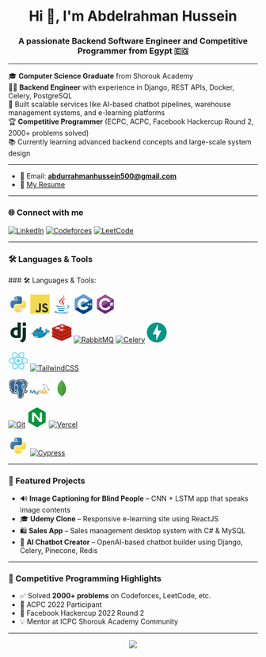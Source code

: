 <h1 align="center">Hi 👋, I'm Abdelrahman Hussein</h1>
<h3 align="center">A passionate Backend Software Engineer and Competitive Programmer from Egypt 🇪🇬</h3>

---

🎓 **Computer Science Graduate** from Shorouk Academy  
👨‍💻 **Backend Engineer** with experience in Django, REST APIs, Docker, Celery, PostgreSQL  
🚀 Built scalable services like AI-based chatbot pipelines, warehouse management systems, and e-learning platforms  
🏆 **Competitive Programmer** (ECPC, ACPC, Facebook Hackercup Round 2, 2000+ problems solved)  
📚 Currently learning advanced backend concepts and large-scale system design

---

- 📧 Email: **abdurrahmanhussein500@gmail.com**
- 📄 [My Resume](https://drive.google.com/file/d/1vVt30lDfcA1ewOJTIyQqqj56P0Zswidh/view?usp=sharing)

---

### 🌐 Connect with me

<p align="left">
<a href="https://linkedin.com/in/abdurrahman-hussein" target="blank"><img align="center" src="https://cdn.jsdelivr.net/npm/simple-icons@v3/icons/linkedin.svg" alt="LinkedIn" height="30" width="40" /></a>
<a href="https://codeforces.com/profile/proabdo" target="blank"><img align="center" src="https://cdn.jsdelivr.net/npm/simple-icons@v3/icons/codeforces.svg" alt="Codeforces" height="30" width="40" /></a>
<a href="https://leetcode.com/proabdo" target="blank"><img align="center" src="https://cdn.jsdelivr.net/npm/simple-icons@v3/icons/leetcode.svg" alt="LeetCode" height="30" width="40" /></a>
</p>

---

### 🛠️ Languages & Tools

<p align="left">
### 🛠️ Languages & Tools:

<p align="left">
  <!-- Languages -->
  <a href="https://www.python.org"><img src="https://raw.githubusercontent.com/devicons/devicon/master/icons/python/python-original.svg" alt="Python" width="40" height="40"/></a>
  <a href="https://developer.mozilla.org/en-US/docs/Web/JavaScript"><img src="https://raw.githubusercontent.com/devicons/devicon/master/icons/javascript/javascript-original.svg" alt="JavaScript" width="40" height="40"/></a>
  <a href="https://www.java.com"><img src="https://raw.githubusercontent.com/devicons/devicon/master/icons/java/java-original.svg" alt="Java" width="40" height="40"/></a>
  <a href="https://www.cplusplus.com/"><img src="https://raw.githubusercontent.com/devicons/devicon/master/icons/cplusplus/cplusplus-original.svg" alt="C++" width="40" height="40"/></a>
  <a href="https://learn.microsoft.com/en-us/dotnet/csharp/"><img src="https://raw.githubusercontent.com/devicons/devicon/master/icons/csharp/csharp-original.svg" alt="C#" width="40" height="40"/></a>

  <!-- Backend & Web -->
  <a href="https://www.djangoproject.com/"><img src="https://raw.githubusercontent.com/devicons/devicon/master/icons/django/django-plain.svg" alt="Django" width="40" height="40"/></a>
  <a href="https://www.docker.com/"><img src="https://raw.githubusercontent.com/devicons/devicon/master/icons/docker/docker-original.svg" alt="Docker" width="40" height="40"/></a>
  <a href="https://redis.io/"><img src="https://raw.githubusercontent.com/devicons/devicon/master/icons/redis/redis-original.svg" alt="Redis" width="40" height="40"/></a>
  <a href="https://www.rabbitmq.com/"><img src="https://www.vectorlogo.zone/logos/rabbitmq/rabbitmq-icon.svg" alt="RabbitMQ" width="40" height="40"/></a>
  <a href="https://docs.celeryq.dev/en/stable/"><img src="https://cdn.worldvectorlogo.com/logos/celery-1.svg" alt="Celery" width="40" height="40"/></a>
  <a href="https://fastapi.tiangolo.com/"><img src="https://raw.githubusercontent.com/devicons/devicon/master/icons/fastapi/fastapi-original.svg" alt="FastAPI" width="40" height="40"/></a>

  <!-- Frontend -->
  <a href="https://reactjs.org/"><img src="https://raw.githubusercontent.com/devicons/devicon/master/icons/react/react-original.svg" alt="ReactJS" width="40" height="40"/></a>
  <a href="https://tailwindcss.com/"><img src="https://www.vectorlogo.zone/logos/tailwindcss/tailwindcss-icon.svg" alt="TailwindCSS" width="40" height="40"/></a>

  <!-- Databases -->
  <a href="https://www.postgresql.org/"><img src="https://raw.githubusercontent.com/devicons/devicon/master/icons/postgresql/postgresql-original.svg" alt="PostgreSQL" width="40" height="40"/></a>
  <a href="https://www.mysql.com/"><img src="https://raw.githubusercontent.com/devicons/devicon/master/icons/mysql/mysql-original-wordmark.svg" alt="MySQL" width="40" height="40"/></a>
  <a href="https://www.mongodb.com/"><img src="https://raw.githubusercontent.com/devicons/devicon/master/icons/mongodb/mongodb-original.svg" alt="MongoDB" width="40" height="40"/></a>

  <!-- Tools -->
  <a href="https://git-scm.com/"><img src="https://www.vectorlogo.zone/logos/git-scm/git-scm-icon.svg" alt="Git" width="40" height="40"/></a>
  <a href="https://nginx.org/"><img src="https://raw.githubusercontent.com/devicons/devicon/master/icons/nginx/nginx-original.svg" alt="Nginx" width="40" height="40"/></a>
  <a href="https://vercel.com/"><img src="https://www.vectorlogo.zone/logos/vercel/vercel-icon.svg" alt="Vercel" width="40" height="40"/></a>

  <!-- Testing -->
  <a href="https://docs.pytest.org/"><img src="https://raw.githubusercontent.com/devicons/devicon/master/icons/python/python-original.svg" alt="Pytest" width="40" height="40"/></a>
  <a href="https://www.cypress.io/"><img src="https://www.vectorlogo.zone/logos/cypressio/cypressio-icon.svg" alt="Cypress" width="40" height="40"/></a>

</p>

</p>

---

### 📌 Featured Projects

- 🔊 **Image Captioning for Blind People** – CNN + LSTM app that speaks image contents  
- 🎓 **Udemy Clone** – Responsive e-learning site using ReactJS
- 🛍️ **Sales App** – Sales management desktop system with C# & MySQL  
- 🤖 **AI Chatbot Creator** – OpenAI-based chatbot builder using Django, Celery, Pinecone, Redis
---

### 🧠 Competitive Programming Highlights
- ✅ Solved **2000+ problems** on Codeforces, LeetCode, etc.
- 🏅 ACPC 2022 Participant  
- 🎯 Facebook Hackercup 2022 Round 2
- 💡 Mentor at ICPC Shorouk Academy Community
---

<p align="center">
  <img src="https://github-readme-stats.vercel.app/api/top-langs/?username=proabdo&layout=compact&langs_count=10&theme=default" />
</p>
